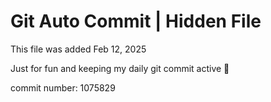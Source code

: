 # Git Auto Commit | Hidden File

This file was added Feb 12, 2025

Just for fun and keeping my daily git commit active 🤪

commit number: 1075829
